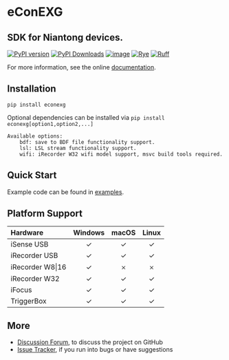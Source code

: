 # eConEXG
## SDK for Niantong devices.

[![PyPI version](https://img.shields.io/pypi/v/econexg.svg)](https://pypi.org/project/econexg/)
[![PyPI Downloads](https://img.shields.io/pypi/dm/econexg.svg?label=Downloads)](
https://pypi.org/project/econexg/)
[![image](https://img.shields.io/pypi/l/econexg.svg)](https://github.com/niantong-intelligence/econexg/blob/main/LICENSE)
[![Rye](https://img.shields.io/endpoint?url=https://raw.githubusercontent.com/astral-sh/rye/main/artwork/badge.json)](https://rye.astral.sh/)
[![Ruff](https://img.shields.io/endpoint?url=https://raw.githubusercontent.com/astral-sh/ruff/main/assets/badge/v2.json)](https://github.com/astral-sh/ruff)

<!-- [![image](https://img.shields.io/pypi/pyversions/econexg.svg)](https://pypi.python.org/pypi/econexg) -->

For more information, see the online [documentation](https://niantong-intelligence.github.io/eConEXG/).
<!-- released start -->

## Installation

`pip install econexg`


Optional dependencies can be installed via `pip install econexg[option1,option2,...]`

    Available options:
        bdf: save to BDF file functionality support.
        lsl: LSL stream functionality support.
        wifi: iRecorder W32 wifi model support, msvc build tools required.

## Quick Start

Example code can be found in [examples](https://github.com/Niantong-Intelligence/eConEXG/tree/main/examples).

## Platform Support
| Hardware         | Windows| macOS | Linux  |
|:-----------------|:---------:|:--------:|:------:|
| iSense USB       |✓|✓|✓|
| iRecorder USB    |✓|✓|✓|
| iRecorder W8\|16 |✓|𐄂|𐄂|
| iRecorder W32    |✓|✓|✓|
| iFocus           |✓|✓|✓|
| TriggerBox       |✓|✓|✓|


## More

* [Discussion Forum](https://github.com/Niantong-Intelligence/eConEXG/discussions), to discuss the project
  on GitHub
* [Issue Tracker](https://github.com/Niantong-Intelligence/eConEXG/issues), if you run into bugs or have suggestions
